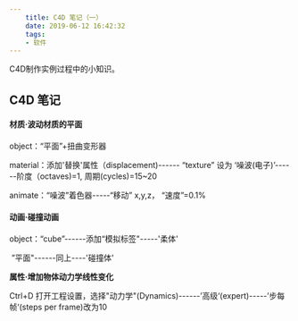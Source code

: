 ```yaml
---
    title: C4D 笔记（一）
    date: 2019-06-12 16:42:32
    tags:
    - 软件
---
```


C4D制作实例过程中的小知识。





## C4D 笔记



#### 材质·波动材质的平面

object：“平面”+扭曲变形器

material：添加'替换'属性（displacement)------ “texture” 设为 ‘噪波(电子)’------阶度（octaves)=1, 周期(cycles)=15~20

animate：“噪波”着色器-----“移动” x,y,z，  “速度”=0.1%





#### 动画·碰撞动画

object：“cube”------添加“模拟标签"-----'柔体'

​               ”平面"------同上----'碰撞体'





**属性·增加物体动力学线性变化**

Ctrl+D 打开工程设置，选择"动力学"(Dynamics)------’高级‘(expert)-----’步每帧‘(steps per frame)改为10


